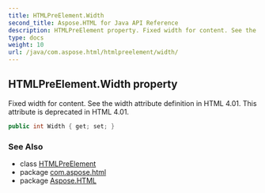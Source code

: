 ```yaml
---
title: HTMLPreElement.Width
second_title: Aspose.HTML for Java API Reference
description: HTMLPreElement property. Fixed width for content. See the width attribute definition in HTML 4.01. This attribute is deprecated in HTML 4.01
type: docs
weight: 10
url: /java/com.aspose.html/htmlpreelement/width/
---
```

## HTMLPreElement.Width property

Fixed width for content. See the width attribute definition in HTML 4.01. This attribute is deprecated in HTML 4.01.

```java
public int Width { get; set; }
```

### See Also

* class [HTMLPreElement](../)
* package [com.aspose.html](../../htmlpreelement/)
* package [Aspose.HTML](../../../)
